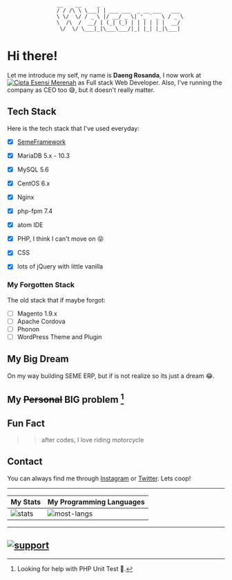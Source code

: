 ```
                __    __     _                          
                / / /\ \ \___| | ___ ___  _ __ ___   ___
                \ \/  \/ / _ \ |/ __/ _ \| '_ ` _ \ / _ \
                \  /\  /  __/ | (_| (_) | | | | | |  __/
                 \/  \/ \___|_|\___\___/|_| |_| |_|\___|
```


# Hi there!
Let me introduce my self, ny name is **Daeng Rosanda**, I now work at [![Cipta Esensi Merenah](https://www.cenah.co.id/favicon.png)](https://www.cenah.co.id/) as Full stack Web Developer. Also, I've running the company as CEO too 😅, but it doesn't really matter.

## Tech Stack
Here is the tech stack that I've used everyday:

- [x] [SemeFramework](https://seme.framework.web.id)
- [x] MariaDB 5.x - 10.3
- [x] MySQL 5.6
- [x] CentOS 6.x
- [x] Nginx
- [x] php-fpm 7.4
- [x] atom IDE
- [x] PHP, I think I can't move on 😝
- [x] CSS
- [x] lots of jQuery with little vanilla


### My Forgotten Stack
The old stack that if maybe forgot:
- [ ] Magento 1.9.x
- [ ] Apache Cordova
- [ ] Phonon
- [ ] WordPress Theme and Plugin

## My Big Dream

On my way building SEME ERP, but if is not realize so its just a dream 😂.

## My ~~Personal~~ BIG problem [^1]

[^1]: Looking for help with PHP Unit Test 🤯.

## Fun Fact

> > after codes, I love riding motorcycle


## Contact

You can always find me through [Instagram](https://instagram.com/drosanda) or [Twitter](https://twitter.com/drosanda). Lets coop!

---
| My Stats | My Programming Languages |
|---|---|
| ![stats](https://github-readme-stats.vercel.app/api?username=drosanda&show_icons=true&hide_title=true&count_private=true&theme=radical) | ![most-langs](https://github-readme-stats.vercel.app/api/top-langs/?username=drosanda&hide=javascript,html&theme=radical&layout=compact)|

---
[![support](https://img.shields.io/badge/$-support-ff69b4.svg?style=flat)](https://www.buymeacoffee.com/drosanda)
---


<!--

---
- 🔭 I’m currently working on [cenah.co.id](https://cenah.co.id)
- 🌱 I’m currently Creating SEME ERP
- 🌱 I’m currently learning *PHP Unit Test*
- 🤔 I’m looking for help with *PHP Unit Test*
- 💬 Ask me about [SemeFramework](https://seme.framework.web.id)
- 📫 How to reach me: [Instagram](https://instagram.com/drosanda)
- ⚡ Fun fact: after codes, I love motorcycle
---

**drosanda/drosanda** is a ✨ _special_ ✨ repository because its `README.md` (this file) appears on your GitHub profile.

Here are some ideas to get you started:

- 🔭 I’m currently working on ...
- 🌱 I’m currently learning ...
- 👯 I’m looking to collaborate on ...
- 🤔 I’m looking for help with ...
- 💬 Ask me about ...
- 📫 How to reach me: ...
- 😄 Pronouns: ...
- ⚡ Fun fact: ...
-->
